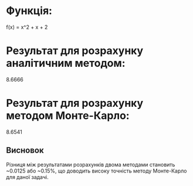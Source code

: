 # Функція:

f(x) = x^2 + x + 2

# Результат для розрахунку аналітичним методом:

8.6666

# Результат для розрахунку методом Монте-Карло:

8.6541

## Висновок

Різниця між результатами розрахунків двома методами становить ~0.0125 або ~0.15%, що доводить високу точність методу Монте-Карло для даної задачі.

